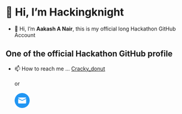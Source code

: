 # 👋 Hi, I’m Hackingknight 
- 👋 Hi, I’m **Aakash A Nair**, this is my official long Hackathon GitHub Account
## One of the official Hackathon GitHub profile

- 📫 How to reach me ... [Cracky_donut](https://github.com/crackysolver)<br><br>
or<br><br>
 <a href="mailto: aju2anu8993@gmail.com"><img src="gmail.png" width="40"/></a>



